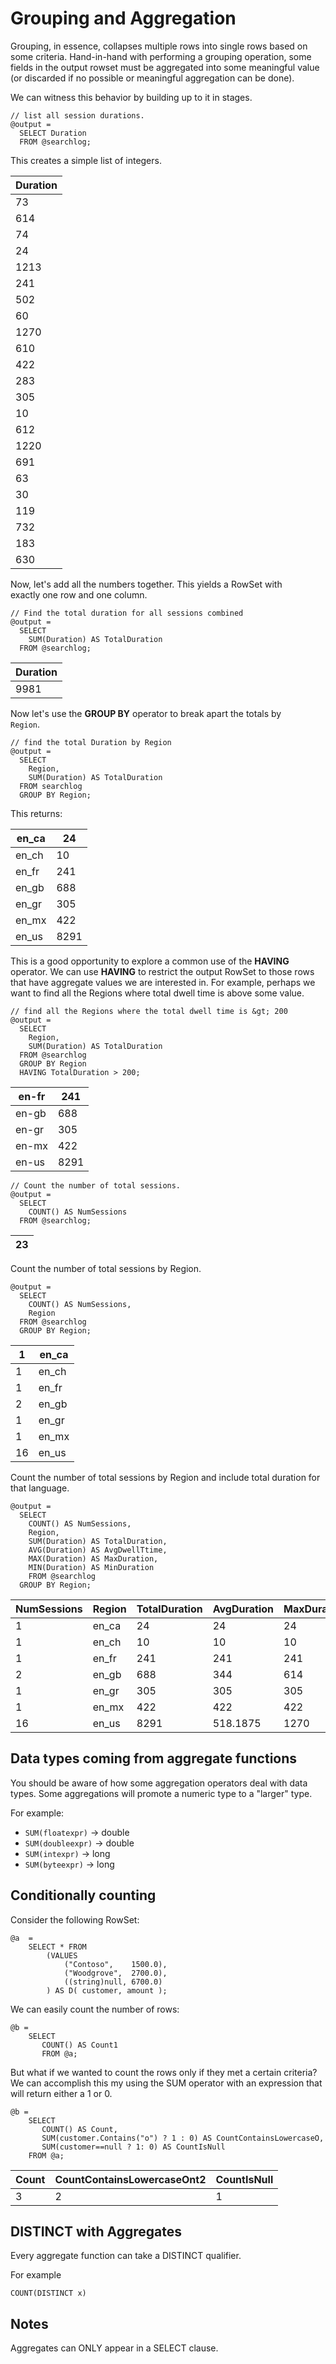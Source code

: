 # Grouping and Aggregation

Grouping, in essence, collapses multiple rows into single rows based on some criteria. Hand-in-hand with performing a grouping operation, some fields in the output rowset must be aggregated into some meaningful value (or discarded if no possible or meaningful aggregation can be done).

We can witness this behavior by building up to it in stages.

```
// list all session durations.  
@output =  
  SELECT Duration  
  FROM @searchlog;
```

This creates a simple list of integers.

| Duration |
| --- |
| 73 |
| 614 |
| 74 |
| 24 |
| 1213 |
| 241 |
| 502 |
| 60 |
| 1270 |
| 610 |
| 422 |
| 283 |
| 305 |
| 10 |
| 612 |
| 1220 |
| 691 |
| 63 |
| 30 |
| 119 |
| 732 |
| 183 |
| 630 |

Now, let's add all the numbers together. This yields a RowSet with  
exactly one row and one column.

```
// Find the total duration for all sessions combined
@output =  
  SELECT  
    SUM(Duration) AS TotalDuration  
  FROM @searchlog;
```

| Duration |
| --- |
| 9981 |

Now let's use the **GROUP BY** operator to break apart the totals by  
`Region`.

```
// find the total Duration by Region
@output =
  SELECT
    Region,
    SUM(Duration) AS TotalDuration
  FROM searchlog
  GROUP BY Region;
```

This returns:

| en\_ca | 24 |
| --- | --- |
| en\_ch | 10 |
| en\_fr | 241 |
| en\_gb | 688 |
| en\_gr | 305 |
| en\_mx | 422 |
| en\_us | 8291 |

This is a good opportunity to explore a common use of the **HAVING** operator. We can use **HAVING** to restrict the output RowSet to those rows that have aggregate values we are interested in. For example, perhaps we want to find all the Regions where total dwell time is above some value.

```
// find all the Regions where the total dwell time is &gt; 200
@output =
  SELECT
    Region,
    SUM(Duration) AS TotalDuration
  FROM @searchlog
  GROUP BY Region
  HAVING TotalDuration > 200;
```

| en-fr | 241 |
| --- | --- |
| en-gb | 688 |
| en-gr | 305 |
| en-mx | 422 |
| en-us | 8291 |

```
// Count the number of total sessions.
@output =
  SELECT
    COUNT() AS NumSessions
  FROM @searchlog;
```

| 23 |
| --- |


Count the number of total sessions by Region.

```
@output =
  SELECT
    COUNT() AS NumSessions,
    Region
  FROM @searchlog
  GROUP BY Region;
```

| 1 | en_ca |
| --- | --- |
| 1 | en_ch |
| 1 | en_fr |
| 2 | en_gb |
| 1 | en_gr |
| 1 | en_mx |
| 16 | en_us |

Count the number of total sessions by Region and include total duration for that language.

```
@output =
  SELECT
    COUNT() AS NumSessions,
    Region,
    SUM(Duration) AS TotalDuration,
    AVG(Duration) AS AvgDwellTtime,
    MAX(Duration) AS MaxDuration,
    MIN(Duration) AS MinDuration
    FROM @searchlog
  GROUP BY Region;
```

| NumSessions | Region | TotalDuration | AvgDuration | MaxDuration | MinDuration |
| --- | --- | --- | --- | --- | --- |
| 1 | en_ca | 24 | 24 | 24 | 24 |
| 1 | en_ch | 10 | 10 | 10 | 10 |
| 1 | en_fr | 241 | 241 | 241 | 241 |
| 2 | en_gb | 688 | 344 | 614 | 74 |
| 1 | en_gr | 305 | 305 | 305 | 305 |
| 1 | en_mx | 422 | 422 | 422 | 422 |
| 16 | en_us | 8291 | 518.1875 | 1270 | 30 |

## Data types coming from aggregate functions

You should be aware of how some aggregation operators deal with data types. Some aggregations will promote a numeric type to a "larger" type. 

For example:

* `SUM(floatexpr)` -> double
* `SUM(doubleexpr)` -> double
* `SUM(intexpr)` -> long
* `SUM(byteexpr)` -> long

## Conditionally counting

Consider the following RowSet:

```
@a  = 
    SELECT * FROM 
        (VALUES
            ("Contoso",    1500.0),
            ("Woodgrove",  2700.0),
            ((string)null, 6700.0)
        ) AS D( customer, amount );
```

We can easily count the number of rows:

```
@b =
    SELECT 
       COUNT() AS Count1
       FROM @a;
```

But what if we wanted to count the rows only if they met a certain criteria? We can accomplish this my using the SUM operator with an expression that will return either a 1 or 0.

```
@b =
    SELECT 
       COUNT() AS Count,
       SUM(customer.Contains("o") ? 1 : 0) AS CountContainsLowercaseO,
       SUM(customer==null ? 1: 0) AS CountIsNull
    FROM @a;
```

| Count | CountContainsLowercaseOnt2 | CountIsNull |
| --- | --- | --- |
| 3 | 2 | 1 |



## DISTINCT with Aggregates

Every aggregate function can take a DISTINCT qualifier.

For example

`COUNT(DISTINCT x)`


## Notes

Aggregates can ONLY appear in a SELECT clause.

